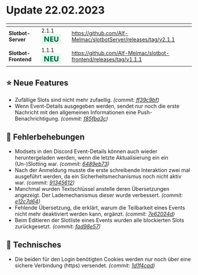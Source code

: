 # Update 22.02.2023

<table data-card-size="large" data-view="cards"><thead><tr><th></th><th></th><th data-hidden></th><th data-hidden data-card-target data-type="content-ref"></th></tr></thead><tbody><tr><td><strong>Slotbot-Server</strong></td><td>2.1.1 <img src="../../../.gitbook/assets/Badge-New.png" alt="Neu" data-size="line"></td><td></td><td><a href="https://github.com/Alf-Melmac/slotbotServer/releases/tag/v2.1.1">https://github.com/Alf-Melmac/slotbotServer/releases/tag/v2.1.1</a></td></tr><tr><td><strong>Slotbot-Frontend</strong></td><td>1.1.1 <img src="../../../.gitbook/assets/Badge-New.png" alt="Neu" data-size="line"></td><td></td><td><a href="https://github.com/Alf-Melmac/slotbot-frontend/releases/tag/v1.1.1">https://github.com/Alf-Melmac/slotbot-frontend/releases/tag/v1.1.1</a></td></tr></tbody></table>

## ⭐ Neue Features

* Zufällige Slots sind nicht mehr zufaellig. _(commit:_ [_ff39c9bf_](https://github.com/Alf-Melmac/slotbotServer/commit/ff39c9bf96b6c4b705e9013e675f3f2438df8402)_)_
* Wenn Event-Details ausgegeben werden, sendet nur noch die erste Nachricht mit den allgemeinen Informationen eine Push-Benachrichtigung. _(commit:_ [_f85fba3c_](https://github.com/Alf-Melmac/slotbotServer/commit/f85fba3cdb7dc4f6f896f67fb3d4cf67953cb6e3)_)_

## 🐞 Fehlerbehebungen

* Modsets in den Discord Event-Details können auch wieder heruntergeladen werden, wenn die letzte Aktualisierung ein ein (Un-)Slotting war. _(commit:_ [_6489eb73_](https://github.com/Alf-Melmac/slotbotServer/commit/6489eb738a09662436f01843df14df4b34b7878e)_)_
* Nach der Anmeldung musste die erste schreibende Interaktion zwei mal ausgeführt werden, da ein Sicherheitsmechanismus noch nicht aktiv war. _(commit:_ [_91345612_](https://github.com/Alf-Melmac/slotbotServer/commit/91345612bef43a8fab582234b86d63c00c658e93)_)_
* Manchmal wurden Textschlüssel anstelle deren Übersetzungen angezeigt. Der Lademechanismus dieser wurde verbessert. _(commit:_ [_e12c7d64_](https://github.com/Alf-Melmac/slotbot-frontend/commit/e12c7d643ed53ac2a9edba9524a87df2d5f707b1)_)_
* Fehlende Übersetzung, die erklärt, warum die Teilbarkeit eines Events nicht mehr deaktiviert werden kann, ergänzt. _(commit:_ [_7e62024d_](https://github.com/Alf-Melmac/slotbot-frontend/commit/7e62024d8338bcc0f96096024261b060c9bb84c6)_)_
* Beim Editieren der Slotliste eines Events wurden alle blockierten Slots zurückgesetzt. _(commit:_ [_fad98e57_](https://github.com/Alf-Melmac/slotbot-frontend/commit/fad98e5772c23e9047a85fc84dd2ccf015f56b0d)_)_

## 🔨 Technisches

* Die beiden für den Login benötigten Cookies werden nur noch über eine sichere Verbindung (https) versendet. _(commit:_ [_1d1f4cad_](https://github.com/Alf-Melmac/slotbotServer/commit/1d1f4cadd0024a7f836383115a55ea08428b13df)_)_
